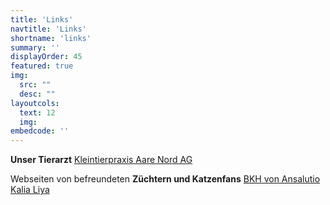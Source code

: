 ```yaml
---
title: 'Links'
navtitle: 'Links'
shortname: 'links'
summary: ''
displayOrder: 45
featured: true
img: 
  src: "" 
  desc: ""
layoutcols:
  text: 12
  img:
embedcode: ''
---
```


**Unser Tierarzt**
<a href="https://www.aarenord.ch" target="_blank">Kleintierpraxis Aare Nord AG</a>

Webseiten von befreundeten **Züchtern und Katzenfans**
<a href="https://www.ansalutio-bkh.ch" target="_blank">BKH von Ansalutio</a>
<a href="https://kalia-liya.jimdosite.com/" target="_blank">Kalia Liya</a>